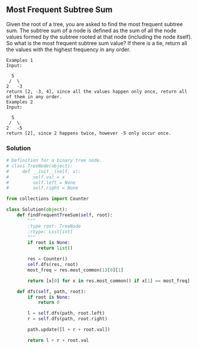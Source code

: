 ## Most Frequent Subtree Sum

Given the root of a tree, you are asked to find the most frequent subtree sum. The subtree sum of a node is defined as the sum of all the node values formed by the subtree rooted at that node (including the node itself). So what is the most frequent subtree sum value? If there is a tie, return all the values with the highest frequency in any order.

```
Examples 1
Input:

  5
 /  \
2   -3
return [2, -3, 4], since all the values happen only once, return all of them in any order.
Examples 2
Input:

  5
 /  \
2   -5
return [2], since 2 happens twice, however -5 only occur once.
```

### Solution

```python
# Definition for a binary tree node.
# class TreeNode(object):
#     def __init__(self, x):
#         self.val = x
#         self.left = None
#         self.right = None

from collections import Counter

class Solution(object):
    def findFrequentTreeSum(self, root):
        """
        :type root: TreeNode
        :rtype: List[int]
        """
        if root is None:
            return list()

        res = Counter()
        self.dfs(res, root)
        most_freq = res.most_common(1)[0][1]

        return [x[0] for x in res.most_common() if x[1] == most_freq]

    def dfs(self, path, root):
        if root is None:
            return 0

        l = self.dfs(path, root.left)
        r = self.dfs(path, root.right)

        path.update([l + r + root.val])

        return l + r + root.val
```
